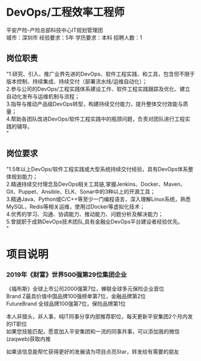 # DevOps/工程效率工程师
平安产险-产险总部科技中心IT规划管理团  
城市：深圳市 经验要求：5年 学历要求：本科  招聘人数：1

## 岗位职责
"1.研究、引入、推广业界先进的DevOps、软件工程实践、和工具，包含但不限于版本控制、持续集成、持续交付（部署流水线/运维自动化）；   
2.参与公司的DevOps/工程实践体系建设工作、软件工程实践跟踪及优化、建立自动化发布与运维机制与流程；   
3.指导与推动产品级DevOps转型，构建持续交付能力，提升整体交付效能与质量；   
4.帮助各团队改进DevOps/软件工程实践中的瓶颈问题，负责对团队进行工程实践的辅导。   
"

## 岗位要求
"1.5年以上DevOps/软件工程实践或大型系统持续交付经验，具有DevOps体系整体规划能力；   
2.精通持续交付理念及DevOps相关工具链,掌握Jenkins、Docker、Maven、Git、Puppet、Ansible、ELK、Sonar中的3种以上的开源工具；   
3.精通Java、Python或C/C++等至少一门编程语言，深入理解Linux系统，熟悉MySQL，Redis等相关运维，使用过Docker等虚拟化技术；   
4.优秀的学习、沟通、协调能力、推动能力、问题分析及解决能力；   
5.曾就职于成熟DevOps技术团队,具有金融业DevOps平台建设者经验优先。   
"

# 项目说明

### 2019年《财富》世界500强第29位集团企业
《福布斯》全球上市公司2000强第7位，蝉联全球多元保险企业首位  
Brand Z最具价值中国品牌100强榜单第7位，金融品牌第2位  
FutureBrand 全球品牌100强第7位，保险品牌第1位

本人非猎头，非人事，纯IT同事分享内部推荐职位，每天更新平安集团2个月内发的IT职位  
如果您技能匹配，愿意加入平安集团和一流的同事共事，可以添加我的微信(zaqweb)获取内推 

如果该信息能帮忙获得更好的发展请为项目点亮Star，转发给有需要的朋友




